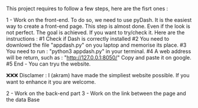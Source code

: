 This project requires to follow a few steps, here are the fisrt ones :

1 - Work on the front-end. To do so, we need to use pyDash. It is the easiest way to create a front-end page.
  This step is almost done. Even if the look is not perfect. The goal is achieved. If you want to try/check it. Here are the instructions : 
    #1 Check if Dash is correctly installed
    #2 You need to downlowd the file "appdash.py" on you laptop and memorise its place. 
    #3 You need to run : "python3 appdash.py" in your terminal. 
    #4 A web address will be return, such as : "http://127.0.0.1:8050/" Copy and paste it on google. 
    #5 End - You can tryu the website. 

❌❌❌ Disclamer : I (akram) have made the simpliest website possible. If you want to enhance it you are welcome. 

    


2 - Work on the back-end part
3 - Work on the link between the page and the data Base
